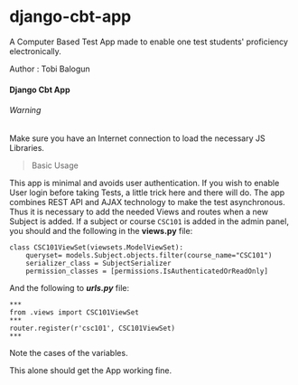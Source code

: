 # django-cbt-app
A Computer Based Test App made to enable one test students' proficiency electronically.

Author : Tobi Balogun

#### Django Cbt App

###### Warning

Make sure you have an Internet connection to load the necessary JS Libraries.

> Basic Usage


This app is minimal and avoids user authentication. If you wish to enable User login before taking Tests, a little trick here and there will do.
The app combines REST API and AJAX technology to make the test asynchronous. Thus it is necessary to add the needed Views and routes when a new Subject is added.
If a subject or course `CSC101` is added in the admin panel, you should and the following in the **views.py** file:

```
class CSC101ViewSet(viewsets.ModelViewSet): 
    queryset= models.Subject.objects.filter(course_name="CSC101")
    serializer_class = SubjectSerializer
    permission_classes = [permissions.IsAuthenticatedOrReadOnly]

```
And the following to ***urls.py*** file:

```
***
from .views import CSC101ViewSet
***
router.register(r'csc101', CSC101ViewSet)
***
```
Note the cases of the variables.

This alone should get the App working fine.


